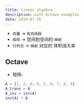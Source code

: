 ```yaml
---
title: Linear algebra
description: with Octave examples
date: 2019-07-16
---
```


* `向量` -> `有向线段`
* `矩阵` -> 空间到空间的 `映射`
* `行列式` -> `映射` 对应的 体积阔大率

## Octave

* 矩阵:

```matlab
A = [1, 2, 0; 0, 5, 6; 7, 0, 9]
A_trans = A'
A_inv = inv(A)
inv(A) * A
```
